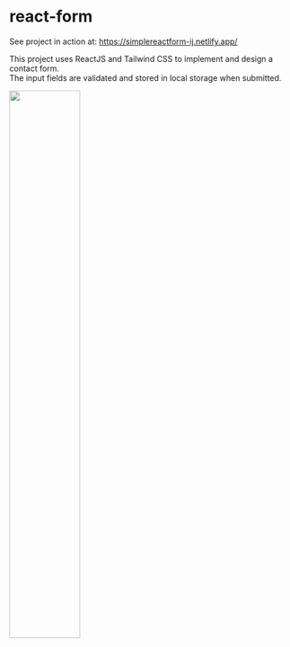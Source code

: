 # react-form
See project in action at: https://simplereactform-ij.netlify.app/

This project uses ReactJS and Tailwind CSS to implement and design a contact form. \
The input fields are validated and stored in local storage when submitted.

<div>
  <img src="https://user-images.githubusercontent.com/49598742/148598121-9b8d335f-35e8-40b7-9082-69c55ffd344f.png" width="50%">
</div>
